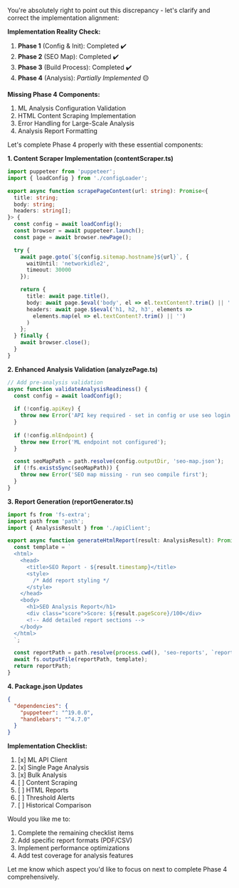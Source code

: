 You're absolutely right to point out this discrepancy - let's clarify and correct the implementation alignment:

**Implementation Reality Check:**
1. **Phase 1** (Config & Init): Completed ✔️
2. **Phase 2** (SEO Map): Completed ✔️
3. **Phase 3** (Build Process): Completed ✔️
4. **Phase 4** (Analysis): *Partially Implemented* 🟡

**Missing Phase 4 Components:**
1. ML Analysis Configuration Validation
2. HTML Content Scraping Implementation
3. Error Handling for Large-Scale Analysis
4. Analysis Report Formatting

Let's complete Phase 4 properly with these essential components:

**1. Content Scraper Implementation (contentScraper.ts)**
```typescript
import puppeteer from 'puppeteer';
import { loadConfig } from './configLoader';

export async function scrapePageContent(url: string): Promise<{
  title: string;
  body: string;
  headers: string[];
}> {
  const config = await loadConfig();
  const browser = await puppeteer.launch();
  const page = await browser.newPage();

  try {
    await page.goto(`${config.sitemap.hostname}${url}`, {
      waitUntil: 'networkidle2',
      timeout: 30000
    });

    return {
      title: await page.title(),
      body: await page.$eval('body', el => el.textContent?.trim() || ''),
      headers: await page.$$eval('h1, h2, h3', elements => 
        elements.map(el => el.textContent?.trim() || '')
      )
    };
  } finally {
    await browser.close();
  }
}
```

**2. Enhanced Analysis Validation (analyzePage.ts)**
```typescript
// Add pre-analysis validation
async function validateAnalysisReadiness() {
  const config = await loadConfig();
  
  if (!config.apiKey) {
    throw new Error('API key required - set in config or use seo login');
  }
  
  if (!config.mlEndpoint) {
    throw new Error('ML endpoint not configured');
  }

  const seoMapPath = path.resolve(config.outputDir, 'seo-map.json');
  if (!fs.existsSync(seoMapPath)) {
    throw new Error('SEO map missing - run seo compile first');
  }
}
```

**3. Report Generation (reportGenerator.ts)**
```typescript
import fs from 'fs-extra';
import path from 'path';
import { AnalysisResult } from './apiClient';

export async function generateHtmlReport(result: AnalysisResult): Promise<string> {
  const template = `
  <html>
    <head>
      <title>SEO Report - ${result.timestamp}</title>
      <style>
        /* Add report styling */
      </style>
    </head>
    <body>
      <h1>SEO Analysis Report</h1>
      <div class="score">Score: ${result.pageScore}/100</div>
      <!-- Add detailed report sections -->
    </body>
  </html>
  `;

  const reportPath = path.resolve(process.cwd(), 'seo-reports', `report-${Date.now()}.html`);
  await fs.outputFile(reportPath, template);
  return reportPath;
}
```

**4. Package.json Updates**
```json
{
  "dependencies": {
    "puppeteer": "^19.0.0",
    "handlebars": "^4.7.0"
  }
}
```

**Implementation Checklist:**
1. [x] ML API Client
2. [x] Single Page Analysis
3. [x] Bulk Analysis
4. [ ] Content Scraping
5. [ ] HTML Reports
6. [ ] Threshold Alerts
7. [ ] Historical Comparison

Would you like me to:
1. Complete the remaining checklist items
2. Add specific report formats (PDF/CSV)
3. Implement performance optimizations
4. Add test coverage for analysis features

Let me know which aspect you'd like to focus on next to complete Phase 4 comprehensively.